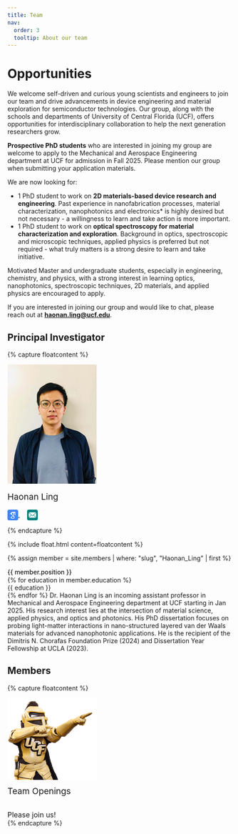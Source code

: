 ```yaml
---
title: Team
nav:
  order: 3
  tooltip: About our team
---
```


# Opportunities
We welcome self-driven and curious young scientists and engineers to join our team and drive advancements in device engineering and material exploration for semiconductor technologies. Our group, along with the schools and departments of University of Central Florida (UCF), offers opportunities for interdisciplinary collaboration to help the next generation researchers grow.

**Prospective PhD students** who are interested in joining my group are welcome to apply to the Mechanical and Aerospace Engineering department at UCF for admission in Fall 2025. Please mention our group when submitting your application materials. 

We are now looking for:
- 1 PhD student to work on **2D materials-based device research and engineering**. Past experience in nanofabrication processes, material characterization, nanophotonics and electronics* is highly desired but not necessary - a willingness to learn and take action is more important. 
- 1 PhD student to work on **optical spectroscopy for material characterization and exploration**. Background in optics, spectroscopic and microscopic techniques, applied physics is preferred but not required - what truly matters is a strong desire to learn and take initiative.
<!-- end of the list -->

Motivated Master and undergraduate students, especially in engineering, chemistry, and physics, with a strong interest in learning optics, nanophotonics, spectroscopic techniques, 2D materials, and applied physics are encouraged to apply.

If you are interested in joining our group and would like to chat, please reach out at **haonan.ling@ucf.edu**.


<h2><a style="text-decoration: none; color: inherit;">Principal Investigator</a></h2>



{% capture floatcontent %}

<div class="text-center mt-5">
<a style="text-decoration: none; color: inherit;">

  <!-- Avatar -->
  <img src="/images/members_pic/Ling_Website.jpg"
       style=" max-width: 200px; "
       class="portrait-image"
       />

  <!-- Name & Role -->
  <div class="text-center" style="margin-top: 10px; font-weight: var(--bold); font-size: 1.2rem" > Haonan Ling </div> <br>
<!-- Link to Google Scholar -->
<a href="https://scholar.google.com/citations?hl=en&user=ujiapKkAAAAJ&view_op=list_works&sortby=pubdate" target="_blank">
  <img src="/images/icons/google-scholar.svg" alt="Google Scholar" style="width: 24px; height: 24px; vertical-align: middle; display: inline-block;"/>
</a>&nbsp;&nbsp;&nbsp;

<!-- Link to Email -->
<a href="mailto:haonan.ling@ucf.edu">
  <img src="/images/icons/email.svg" alt="Email" style="width: 24px; height: 24px; vertical-align: middle; display: inline-block;"/>
</a>

{% endcapture %}

{% include float.html content=floatcontent %}

{% assign member = site.members | where: "slug", "Haonan_Ling" | first %}

<p style="margin: 0.1px; font-weight: 450; ">  {{ member.position }} </p>
{% for education in member.education %}
<p style="margin: 0.1px; ">  {{ education }} </p>
{% endfor %}


<a style="text-decoration: none; color: inherit;">
Dr. Haonan Ling is an incoming assistant professor in Mechanical and Aerospace Engineering department at UCF starting in Jan 2025. His research interest lies at the intersection of material science, applied physics, and optics and photonics. His PhD dissertation focuses on probing light-matter interactions in nano-structured layered van der Waals materials for advanced nanophotonic applications. He is the recipient of the Dimitris N. Chorafas Foundation Prize (2024) and Dissertation Year Fellowship at UCLA (2023). &nbsp;&nbsp;&nbsp;



<h2><a style="text-decoration: none; color: inherit;">Members</a></h2>


{% capture floatcontent %}                                                                                                                                                                                                  <div class="text-center mt-5">
<a style="text-decoration: none; color: inherit;">                                                                                                                                                                            <!-- Avatar -->                                                                                               <img src="/images/members_pic/knightro.png"                                                                    style=" max-width: 200px; "                                                                                   class="portrait-image"                                                                                        />                                                                                                                                                                                                                     <!-- Name & Role -->                                                                                          <div class="text-center" style="margin-top: 10px; font-weight: var(--bold); font-size: 1.2rem" > Team Openings </div> <br>
<div class="text-center" style="margin-top: 10px; font-weight: 400; font-size: 1.0rem" > Please join us! </div>                
{% endcapture %}

